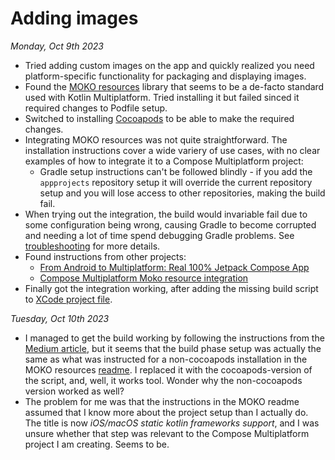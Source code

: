# Adding images

_Monday, Oct 9th 2023_

- Tried adding custom images on the app and quickly realized you need
  platform-specific functionality for packaging and displaying images.
- Found the [MOKO resources](https://github.com/icerockdev/moko-resources)
  library that seems to be a de-facto standard used with Kotlin
  Multiplatform. Tried installing it but failed sinced it required
  changes to Podfile setup.
- Switched to installing [Cocoapods](./Cocoapods.md) to be able to
  make the required changes.
- Integrating MOKO resources was not quite straightforward. The
  installation instructions cover a wide variery of use cases, with
  no clear examples of how to integrate it to a Compose Multiplatform
  project:
  - Gradle setup instructions can't be followed blindly - if you 
    add the `appprojects` repository setup it will override the current
    repository setup and you will lose access to other repositories,
    making the build fail.
- When trying out the integration, the build would invariable fail due
  to some configuration being wrong, causing Gradle to become corrupted
  and needing a lot of time spend debugging Gradle problems. See
  [troubleshooting](./Troubleshooting.md) for more details.
- Found instructions from other projects:
  - [From Android to Multiplatform: Real 100% Jetpack Compose App](https://markonovakovic.medium.com/from-android-to-multiplatform-real-100-jetpack-compose-app-part-1-resources-a5db60f1ed73)
  - [Compose Multiplatform Moko resource integration](https://medium.com/@boobalaninfo/article-1-compose-multiplatform-moko-resource-integration-dbccbf19aab7)
- Finally got the integration working, after adding the missing build
  script to [XCode project file](../iosApp/iosApp.xcodeproj/project.pbxproj).

_Tuesday, Oct 10th 2023_

- I managed to get the build working by following the instructions from
  the [Medium article](https://medium.com/@boobalaninfo/article-1-compose-multiplatform-moko-resource-integration-dbccbf19aab7),
  but it seems that the build phase setup was actually the same as what
  was instructed for a non-cocoapods installation in the
  MOKO resources [readme](https://github.com/icerockdev/moko-resources#without-orgjetbrainskotlinnativecocoapods).
  I replaced it with the cocoapods-version of the script, and, well, it
  works tool. Wonder why the non-cocoapods version worked as well?
- The problem for me was that the instructions in the MOKO readme
  assumed that I know more about the project setup than I actually do.
  The title is now _iOS/macOS static kotlin frameworks support_,
  and I was unsure whether that step was relevant to the Compose
  Multiplatform project I am creating. Seems to be.  
